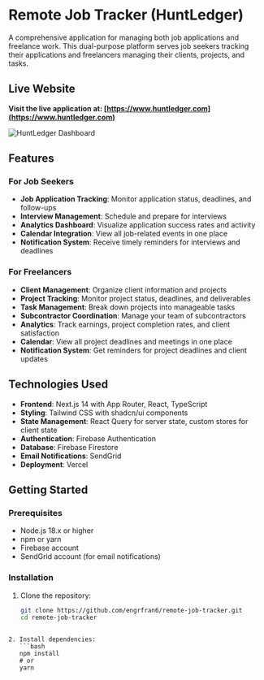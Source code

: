 # Remote Job Tracker (HuntLedger)

A comprehensive application for managing both job applications and freelance work. This dual-purpose
platform serves job seekers tracking their applications and freelancers managing their clients,
projects, and tasks.

## Live Website

**Visit the live application at: [https://www.huntledger.com](https://www.huntledger.com)**

![HuntLedger Dashboard](https://www.huntledger.com/landing-page-sceenshoot.avif)

## Features

### For Job Seekers

- **Job Application Tracking**: Monitor application status, deadlines, and follow-ups
- **Interview Management**: Schedule and prepare for interviews
- **Analytics Dashboard**: Visualize application success rates and activity
- **Calendar Integration**: View all job-related events in one place
- **Notification System**: Receive timely reminders for interviews and deadlines

### For Freelancers

- **Client Management**: Organize client information and projects
- **Project Tracking**: Monitor project status, deadlines, and deliverables
- **Task Management**: Break down projects into manageable tasks
- **Subcontractor Coordination**: Manage your team of subcontractors
- **Analytics**: Track earnings, project completion rates, and client satisfaction
- **Calendar**: View all project deadlines and meetings in one place
- **Notification System**: Get reminders for project deadlines and client updates

## Technologies Used

- **Frontend**: Next.js 14 with App Router, React, TypeScript
- **Styling**: Tailwind CSS with shadcn/ui components
- **State Management**: React Query for server state, custom stores for client state
- **Authentication**: Firebase Authentication
- **Database**: Firebase Firestore
- **Email Notifications**: SendGrid
- **Deployment**: Vercel

## Getting Started

### Prerequisites

- Node.js 18.x or higher
- npm or yarn
- Firebase account
- SendGrid account (for email notifications)

### Installation

1. Clone the repository:
   ```bash
   git clone https://github.com/engrfran6/remote-job-tracker.git
   cd remote-job-tracker
   ```

````

2. Install dependencies:
   ```bash
   npm install
   # or
   yarn
````
